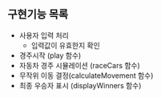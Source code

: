 ## 구현기능 목록
- 사용자 입력 처리
  - 입력값이 유효한지 확인
- 경주시작 (play 함수)
- 자동차 경주 시뮬레이션 (raceCars 함수)
- 무작위 이동 결정(calculateMovement 함수)
- 최종 우승자 표시 (displayWinners 함수)
